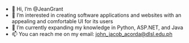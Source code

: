 - 👋 Hi, I’m @JeanGrant
- 👀 I’m interested in creating software applications and websites with an appealing and comfortable UI for its users
- 🌱 I’m currently expanding my knowledge in Python, ASP.NET, and Java
- 📫 You can reach me on my email: john_jacob_acorda@dlsl.edu.ph

<!---
JeanGrant/JeanGrant is a ✨ special ✨ repository because its `README.md` (this file) appears on your GitHub profile.
You can click the Preview link to take a look at your changes.
--->
